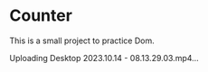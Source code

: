 # Counter
This is a small project to practice Dom.

Uploading Desktop 2023.10.14 - 08.13.29.03.mp4…
